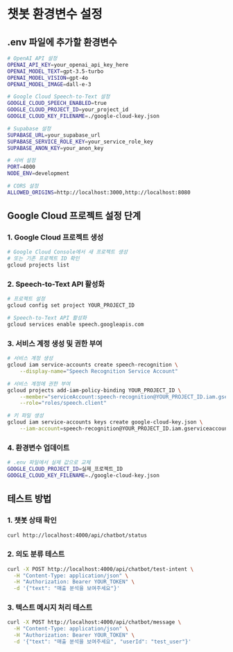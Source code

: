 # 챗봇 환경변수 설정

## .env 파일에 추가할 환경변수

```bash
# OpenAI API 설정
OPENAI_API_KEY=your_openai_api_key_here
OPENAI_MODEL_TEXT=gpt-3.5-turbo
OPENAI_MODEL_VISION=gpt-4o
OPENAI_MODEL_IMAGE=dall-e-3

# Google Cloud Speech-to-Text 설정
GOOGLE_CLOUD_SPEECH_ENABLED=true
GOOGLE_CLOUD_PROJECT_ID=your_project_id
GOOGLE_CLOUD_KEY_FILENAME=./google-cloud-key.json

# Supabase 설정
SUPABASE_URL=your_supabase_url
SUPABASE_SERVICE_ROLE_KEY=your_service_role_key
SUPABASE_ANON_KEY=your_anon_key

# 서버 설정
PORT=4000
NODE_ENV=development

# CORS 설정
ALLOWED_ORIGINS=http://localhost:3000,http://localhost:8080
```

## Google Cloud 프로젝트 설정 단계

### 1. Google Cloud 프로젝트 생성
```bash
# Google Cloud Console에서 새 프로젝트 생성
# 또는 기존 프로젝트 ID 확인
gcloud projects list
```

### 2. Speech-to-Text API 활성화
```bash
# 프로젝트 설정
gcloud config set project YOUR_PROJECT_ID

# Speech-to-Text API 활성화
gcloud services enable speech.googleapis.com
```

### 3. 서비스 계정 생성 및 권한 부여
```bash
# 서비스 계정 생성
gcloud iam service-accounts create speech-recognition \
    --display-name="Speech Recognition Service Account"

# 서비스 계정에 권한 부여
gcloud projects add-iam-policy-binding YOUR_PROJECT_ID \
    --member="serviceAccount:speech-recognition@YOUR_PROJECT_ID.iam.gserviceaccount.com" \
    --role="roles/speech.client"

# 키 파일 생성
gcloud iam service-accounts keys create google-cloud-key.json \
    --iam-account=speech-recognition@YOUR_PROJECT_ID.iam.gserviceaccount.com
```

### 4. 환경변수 업데이트
```bash
# .env 파일에서 실제 값으로 교체
GOOGLE_CLOUD_PROJECT_ID=실제_프로젝트_ID
GOOGLE_CLOUD_KEY_FILENAME=./google-cloud-key.json
```

## 테스트 방법

### 1. 챗봇 상태 확인
```bash
curl http://localhost:4000/api/chatbot/status
```

### 2. 의도 분류 테스트
```bash
curl -X POST http://localhost:4000/api/chatbot/test-intent \
  -H "Content-Type: application/json" \
  -H "Authorization: Bearer YOUR_TOKEN" \
  -d '{"text": "매출 분석을 보여주세요"}'
```

### 3. 텍스트 메시지 처리 테스트
```bash
curl -X POST http://localhost:4000/api/chatbot/message \
  -H "Content-Type: application/json" \
  -H "Authorization: Bearer YOUR_TOKEN" \
  -d '{"text": "매출 분석을 보여주세요", "userId": "test_user"}'
```
